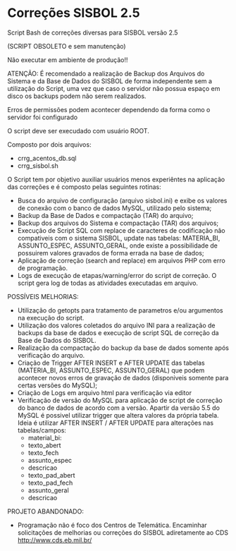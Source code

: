 # Correções SISBOL 2.5
Script Bash de correções diversas para SISBOL versão 2.5 

(SCRIPT OBSOLETO e sem manutenção)


Não executar em ambiente de produção!!

ATENÇÃO: É recomendado a realização de Backup dos Arquivos do Sistema e da Base de Dados do SISBOL de forma independente sem a utilização do Script, uma vez que caso o servidor não possua espaço em disco os backups podem não serem realizados.

Erros de permissões podem acontecer dependendo da forma como o servidor foi configurado

O script deve ser execudado com usuário ROOT.

Composto por dois arquivos:

  - crrg_acentos_db.sql
  - crrg_sisbol.sh
  
O Script tem por objetivo auxiliar usuários menos experiêntes na aplicação das correções e é composto pelas seguintes rotinas:

  - Busca do arquivo de configuração (arquivo sisbol.ini) e exibe os valores de conexão com o banco de dados MySQL, utilizado pelo sistema;
  - Backup da Base de Dados e compactação (TAR) do arquivo;
  - Backup dos arquivos do Sistema e compactação (TAR) dos arquivos;
  - Execução de Script SQL com replace de caracteres de codificação não compativeis com o sistema SISBOL, update nas tabelas: MATERIA_BI, ASSUNTO_ESPEC, ASSUNTO_GERAL, onde existe a possibilidade de possuirem valores gravados de forma errada na base de dados;
  - Aplicação de correção (search and replace) em arquivos PHP com erro de programação.
  - Logs de execução de etapas/warning/error do script de correção. O script gera log de todas as atividades executadas em arquivo.


POSSÍVEIS MELHORIAS:
   - Utilização do getopts para tratamento de parametros e/ou argumentos na execução do script.
   - Utilização dos valores coletados do arquivo INI para a realização de backups da base de dados e execução de script SQL de correção da Base de Dados do SISBOL.
   - Realização da compactação do backup da base de dados somente após verificação do arquivo.
   - Criação de Trigger AFTER INSERT e AFTER UPDATE das tabelas (MATERIA_BI, ASSUNTO_ESPEC, ASSUNTO_GERAL) que podem acontecer novos erros de gravação de dados (disponiveis somente para certas versões do MySQL);
   - Criação de Logs em arquivo html para verificação via editor
   - Verificação de versão do MySQL para aplicação de script de correção do banco de dados de acordo com a versão. Apartir da versão 5.5 do MySQL é possivel utilizar trigger que altera valores da própria tabela. Ideia é utilizar AFTER INSERT / AFTER UPDATE para alterações nas tabelas/campos:
      - material_bi:
      - texto_abert
      - texto_fech
      - assunto_espec
      - descricao
      - texto_pad_abert
      - texto_pad_fech  
      - assunto_geral
      - descricao

PROJETO ABANDONADO:
- Programação não é foco dos Centros de Telemática.
Encaminhar solicitações de melhorias ou correções do SISBOL adiretamente ao CDS <http://www.cds.eb.mil.br/>

